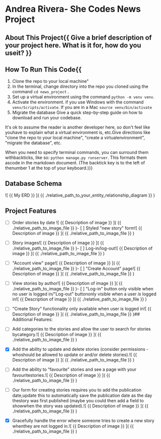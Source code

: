# Andrea Rivera- She Codes News Project

## About This Project{{ Give a brief description of your project here. What is it for, how do you useit? }}

## How To Run This Code{{
1. Clone the repo to your local machine"
2. In the terminal, change directory into the repo you cloned using the command `cd news_project` .
3. Set up a virtual environment using the command `python -m venv venv`.
4. Activate the environment. if you use Windows with the command `venv/Scripts/activate`.  If you are in a Mac `source venv/bin/activate`
5. Migrate the database
Give a quick step-by-step guide on how to download and run your codebase.
    
It's ok to assume the reader is another developer here, so don't feel like youhave to explain what a virtual environment is, etc.Give directions like "clone the repo to your local machine", "create a virtualenvironment", "migrate the database", etc.
    
When you need to specify terminal commands, you can surround them withbackticks, like so: `python manage.py runserver`. This formats them ascode in the markdown document. (The backtick key is to the left of thenumber 1 at the top of your keyboard.)}}
    
## Database Schema
![ {{ My ERD }} ]( {{ ./relative_path_to_your_entity_relationship_diagram }} )
    
## Project Features
- [ ] Order stories by date
![ {{ Description of image }} ]( {{ ./relative_path_to_image_file }} )- [ ] Styled "new story" form![ {{ Description of image }} ]( {{ ./relative_path_to_image_file }} )

- [ ] Story images![ {{ Description of image }} ]( {{ ./relative_path_to_image_file }} )- [ ] Log-in/log-out![ {{ Description of image }} ]( {{ ./relative_path_to_image_file }} )

- [ ] "Account view" page![ {{ Description of image }} ]( {{ ./relative_path_to_image_file }} )- [ ] "Create Account" page![ {{ Description of image }} ]( {{ ./relative_path_to_image_file }} )

- [ ] View stories by author![ {{ Description of image }} ]( {{ ./relative_path_to_image_file }} )- [ ] "Log-in" button only visible when no user is logged in/"Log-out" buttononly visible when a user *is* logged in![ {{ Description of image }} ]( {{ ./relative_path_to_image_file }} )

- [ ] "Create Story" functionality only available when user is logged in![ {{ Description of image }} ]( {{ ./relative_path_to_image_file }} )## Additional Features:

- [ ] Add categories to the stories and allow the user to search for stories bycategory.![ {{ Description of image }} ]( {{ ./relative_path_to_image_file }} )

- [x] Add the ability to update and delete stories (consider permissions - whoshould be allowed to update or and/or delete stories).![ {{ Description of image }} ]( {{ ./relative_path_to_image_file }} )

- [ ] Add the ability to “favourite” stories and see a page with your favouritestories.![ {{ Description of image }} ]( {{ ./relative_path_to_image_file }} )

- [ ] Our form for creating stories requires you to add the publication date,update this to automatically save the publication date as the day thestory was first published (maybe you could then add a field to showwhen the story was updated).![ {{ Description of image }} ]( {{ ./relative_path_to_image_file }} )

- [x] Gracefully handle the error where someone tries to create a new story whenthey are not logged in.![ {{ Description of image }} ]( {{ ./relative_path_to_image_file }} )